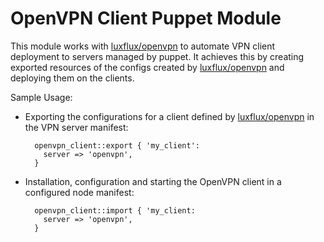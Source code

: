 # OpenVPN Client Puppet Module #

This module works with [luxflux/openvpn](https://github.com/luxflux/puppet-openvpn) to automate VPN client deployment to
servers managed by puppet. It achieves this by creating exported resources of
the configs created by [luxflux/openvpn](https://github.com/luxflux/puppet-openvpn) and deploying them on the clients.

Sample Usage:

* Exporting the configurations for a client defined by [luxflux/openvpn](https://github.com/luxflux/puppet-openvpn) in the
VPN server manifest:  

        openvpn_client::export { 'my_client':  
          server => 'openvpn',  
        }  
      
* Installation, configuration and starting the OpenVPN client in a configured
node manifest:  

        openvpn_client::import { 'my_client:  
          server => 'openvpn',  
        }  